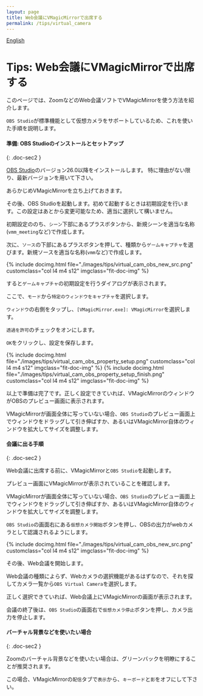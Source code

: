```yaml
---
layout: page
title: Web会議にVMagicMirrorで出席する
permalink: /tips/virtual_camera
---
```


[English](../en/tips/virtual_camera)

# Tips: Web会議にVMagicMirrorで出席する

このページでは、ZoomなどのWeb会議ソフトでVMagicMirrorを使う方法を紹介します。

`OBS Studio`が標準機能として仮想カメラをサポートしているため、これを使いた手順を説明します。


#### 準備: OBS Studioのインストールとセットアップ
{: .doc-sec2 }

[OBS Studio](https://obsproject.com/ja/download)のバージョン26.0以降をインストールします。
特に理由がない限り、最新バージョンを用いて下さい。

あらかじめVMagicMirrorを立ち上げておきます。

その後、OBS Studioを起動します。初めて起動するときは初期設定を行います。この設定はあとから変更可能なため、適当に選択して構いません。

初期設定ののち、`シーン`下部にあるプラスボタンから、新規シーンを適当な名称(`vmm_meeting`など)で作成します。

次に、`ソース`の下部にあるプラスボタンを押して、種類から`ゲームキャプチャ`を選びます。新規ソースを適当な名称(`vmm`など)で作成します。

<div class="row">
{% include docimg.html file="./images/tips/virtual_cam_obs_new_src.png" customclass="col l4 m4 s12" imgclass="fit-doc-img" %}
</div>

すると`ゲームキャプチャ`の初期設定を行うダイアログが表示されます。

ここで、`モード`から`特定のウィンドウをキャプチャ`を選択します。

`ウィンドウ`の右側をタップし、`[VMagicMirror.exe]: VMagicMirror`を選択します。

`透過を許可`のチェックをオンにします。

`OK`をクリックし、設定を保存します。

<div class="row">
{% include docimg.html file="./images/tips/virtual_cam_obs_property_setup.png" customclass="col l4 m4 s12" imgclass="fit-doc-img" %}
{% include docimg.html file="./images/tips/virtual_cam_obs_property_setup_finish.png" customclass="col l4 m4 s12" imgclass="fit-doc-img" %}
</div>

以上で準備は完了です。正しく設定できていれば、VMagicMirrorのウィンドウがOBSのプレビュー画面に表示されます。

VMagicMirrorが画面全体に写っていない場合、`OBS Studio`のプレビュー画面上でウィンドウをドラッグして引き伸ばすか、あるいはVMagicMirror自体のウィンドウを拡大してサイズを調整します。


#### 会議に出る手順
{: .doc-sec2 }

Web会議に出席する前に、VMagicMirrorと`OBS Studio`を起動します。

プレビュー画面にVMagicMirrorが表示されていることを確認します。

VMagicMirrorが画面全体に写っていない場合、`OBS Studio`のプレビュー画面上でウィンドウをドラッグして引き伸ばすか、あるいはVMagicMirror自体のウィンドウを拡大してサイズを調整します。

`OBS Studio`の画面右にある`仮想カメラ開始`ボタンを押し、OBSの出力がwebカメラとして認識されるようにします。

<div class="row">
{% include docimg.html file="./images/tips/virtual_cam_obs_new_src.png" customclass="col l4 m4 s12" imgclass="fit-doc-img" %}
</div>

その後、Web会議を開始します。

Web会議の種類によらず、Webカメラの選択機能があるはずなので、それを探してカメラ一覧から`OBS Virtual Camera`を選択します。

正しく選択できていれば、Web会議上にVMagicMirrorの画面が表示されます。

会議の終了後は、`OBS Studio`の画面右で`仮想カメラ停止`ボタンを押し、カメラ出力を停止します。


#### バーチャル背景などを使いたい場合
{: .doc-sec2 }

Zoomのバーチャル背景などを使いたい場合は、グリーンバックを明瞭にすることが推奨されます。

この場合、VMagicMirrorの`配信`タブで`表示`から、`キーボード`と`影`をオフにして下さい。

